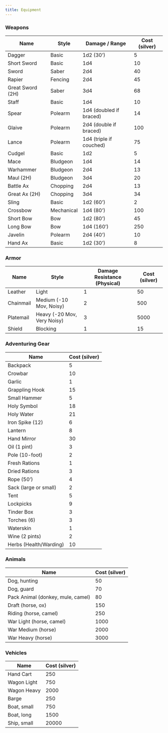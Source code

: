 ```yaml
---
title: Equipment
---
```


### Weapons

| Name             | Style      | Damage / Range          | Cost (silver)   |
| ---------------- | ---------- | ----------------------- | --------------- |
| Dagger           | Basic      | 1d2 (30’)               | 5               |
| Short Sword      | Basic      | 1d4                     | 10              |
| Sword            | Saber      | 2d4                     | 40              |
| Rapier           | Fencing    | 2d4                     | 45              |
| Great Sword (2H) | Saber      | 3d4                     | 68              |
| Staff            | Basic      | 1d4                     | 10              |
| Spear            | Polearm    | 1d4 (doubled if braced) | 14              |
| Glaive           | Polearm    | 2d4 (double if braced)  | 100             |
| Lance            | Polearm    | 1d4 (triple if couched) | 75              |
| Cudgel           | Basic      | 1d2                     | 5               |
| Mace             | Bludgeon   | 1d4                     | 14              |
| Warhammer        | Bludgeon   | 2d4                     | 13              |
| Maul (2H)        | Bludgeon   | 3d4                     | 20              |
| Battle Ax        | Chopping   | 2d4                     | 13              |
| Great Ax (2H)    | Chopping   | 3d4                     | 34              |
| Sling            | Basic      | 1d2 (60’)               | 2               |
| Crossbow         | Mechanical | 1d4 (80’)               | 100             |
| Short Bow        | Bow        | 1d2 (80’)               | 45              |
| Long Bow         | Bow        | 1d4 (160’)              | 250             |
| Javelin          | Polearm    | 2d4 (40’)               | 10              |
| Hand Ax          | Basic      | 1d2 (30’)               | 8               |

### Armor

| Name      | Style                       | Damage Resistance (Physical) | Cost (silver) |
| --------- | --------------------------- | ---------------------------- | ------------- |
| Leather   | Light                       | 1                            | 50            |
| Chainmail | Medium (-10 Mov, Noisy)     | 2                            | 500           |
| Platemail | Heavy (-20 Mov, Very Noisy) | 3                            | 5000          |
| Shield    | Blocking                    | 1                            | 15            |

### Adventuring Gear

| Name                   | Cost (silver) |
| ---------------------- | ------------- |
| Backpack               | 5             |
| Crowbar                | 10            |
| Garlic                 | 1             |
| Grappling Hook         | 15            |
| Small Hammer           | 5             |
| Holy Symbol            | 18            |
| Holy Water             | 21            |
| Iron Spike (12)        | 6             |
| Lantern                | 8             |
| Hand Mirror            | 30            |
| Oil (1 pint)           | 3             |
| Pole (10-foot)         | 2             |
| Fresh Rations          | 1             |
| Dried Rations          | 3             |
| Rope (50’)             | 4             |
| Sack (large or small)  | 2             |
| Tent                   | 5             |
| Lockpicks              | 9             |
| Tinder Box             | 3             |
| Torches (6)            | 3             |
| Waterskin              | 1             |
| Wine (2 pints)         | 2             |
| Herbs (Health/Warding) | 10            |

### Animals

| Name                                | Cost (silver) |
| ----------------------------------- | ------------- |
| Dog, hunting                        | 50            |
| Dog, guard                          | 70            |
| Pack Animal (donkey, mule, camel)   | 80            |
| Draft (horse, ox)                   | 150           |
| Riding (horse, camel)               | 250           |
| War Light (horse, camel)            | 1000          |
| War Medium (horse)                  | 2000          |
| War Heavy (horse)                   | 3000          |

### Vehicles

| Name         | Cost (silver) |
| -------------| ------------- |
| Hand Cart    | 250           |
| Wagon Light  | 750           |
| Wagon Heavy  | 2000          |
| Barge        | 250           |
| Boat, small  | 750           |
| Boat, long   | 1500          |
| Ship, small  | 20000         |